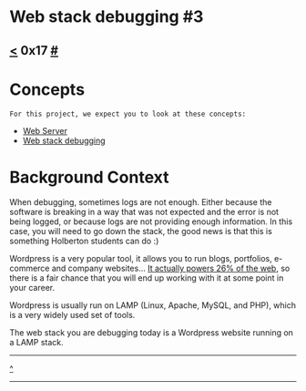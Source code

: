 # Web stack debugging #3
[<](https://github.com/TheeKingZa/alx-system_engineering-devops/blob/master/0x16-api_advanced/README.md) 0x17 [#](https://github.com/TheeKingZa/alx-system_engineering-devops/tree/master/README.md)
---

# Concepts
```
For this project, we expect you to look at these concepts:
```
* [Web Server](https://github.com/TheeKingZa/alx-system_engineering-devops/tree/master/0x0C-web_server/README.md)
* [Web stack debugging](https://github.com/TheeKingZa/alx-system_engineering-devops/tree/master/0x0D-web_stack_debugging_0/README.md)

# Background Context
When debugging, sometimes logs are not enough. Either because the software is breaking in a way that was not expected and the error is not being logged, or because logs are not providing enough information. In this case, you will need to go down the stack, the good news is that this is something Holberton students can do :)

Wordpress is a very popular tool, it allows you to run blogs, portfolios, e-commerce and company websites… [It actually powers 26% of the web](https://managewp.com/blog/statistics-about-wordpress-usage), so there is a fair chance that you will end up working with it at some point in your career.

Wordpress is usually run on LAMP (Linux, Apache, MySQL, and PHP), which is a very widely used set of tools.

The web stack you are debugging today is a Wordpress website running on a LAMP stack.

---

[^](#web-stack-debugging)

---

